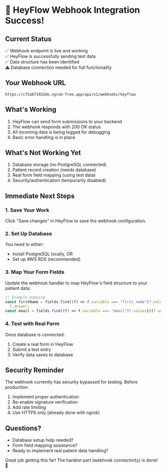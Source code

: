 # 🎉 HeyFlow Webhook Integration Success!

## Current Status

✅ Webhook endpoint is live and working  
✅ HeyFlow is successfully sending test data  
✅ Data structure has been identified  
⚠️ Database connection needed for full functionality

## Your Webhook URL

```
https://c72a671932eb.ngrok-free.app/api/v1/webhooks/heyflow
```

## What's Working

1. HeyFlow can send form submissions to your backend
2. The webhook responds with 200 OK status
3. All incoming data is being logged for debugging
4. Basic error handling is in place

## What's Not Working Yet

1. Database storage (no PostgreSQL connected)
2. Patient record creation (needs database)
3. Real form field mapping (using test data)
4. Security/authentication (temporarily disabled)

## Immediate Next Steps

### 1. Save Your Work

Click "Save changes" in HeyFlow to save the webhook configuration.

### 2. Set Up Database

You need to either:

- Install PostgreSQL locally, OR
- Set up AWS RDS (recommended)

### 3. Map Your Form Fields

Update the webhook handler to map HeyFlow's field structure to your patient data:

```javascript
// Example mapping
const firstName = fields.find((f) => f.variable === "first_name")?.values[0]
  ?.answer;
const email = fields.find((f) => f.variable === "email")?.values[0]?.answer;
```

### 4. Test with Real Form

Once database is connected:

1. Create a real form in HeyFlow
2. Submit a test entry
3. Verify data saves to database

## Security Reminder

The webhook currently has security bypassed for testing. Before production:

1. Implement proper authentication
2. Re-enable signature verification
3. Add rate limiting
4. Use HTTPS only (already done with ngrok)

## Questions?

- Database setup help needed?
- Form field mapping assistance?
- Ready to implement real patient data handling?

Great job getting this far! The hardest part (webhook connectivity) is done! 🚀
